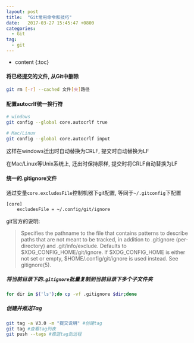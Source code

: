 ```yaml
---
layout: post
title:  "Git常用命令和技巧"
date:   2017-03-27 15:45:47 +0800
categories:
  - Git
tag:
  - git
---
```


* content
{:toc}

#### 将已经提交的文件, 从Git中删除
``` sh
git rm [-r] --cached 文件[夹]路径
```

#### 配置autocrlf统一换行符
``` sh
# windows
git config --global core.autocrlf true

# Mac/Linux
git config --global core.autocrlf input
```
这样在windows迁出时自动替换为CRLF, 提交时自动替换为LF

在Mac/Linux等Unix系统上, 迁出时保持原样, 提交时将CRLF自动替换为LF

#### 统一的.gitignore文件

通过变量`core.excludesFile`控制机器下git配置, 等同于`~/.gitconfig`下配置

``` config
[core]
	excludesFile = ~/.config/git/ignore
```

git官方的说明:
>Specifies the pathname to the file that contains patterns to describe paths that are not meant to be tracked, in addition to .gitignore (per-directory) and .git/info/exclude. Defaults to $XDG_CONFIG_HOME/git/ignore. If $XDG_CONFIG_HOME is either not set or empty, $HOME/.config/git/ignore is used instead. See gitignore(5).


##### 将当前目录下的`.gitignore`批量复制到当前目录下多个子文件夹
``` sh
for dir in $('ls');do cp -vf .gitignore $dir;done
```

##### 创建并推送Tag

``` sh
git tag -a V3.0 -m "提交说明" #创建tag
git tag #查看tag列表
git push --tags #推送tag到远程
```
